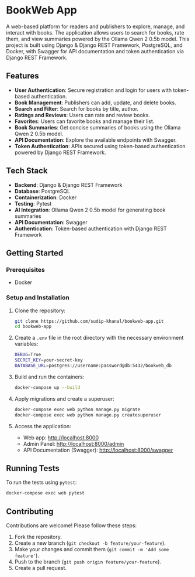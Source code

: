 

# BookWeb App

A web-based platform for readers and publishers to explore, manage, and interact with books. The application allows users to search for books, rate them, and view summaries powered by the Ollama Qwen 2 0.5b model. This project is built using Django & Django REST Framework, PostgreSQL, and Docker, with Swagger for API documentation and token authentication via Django REST Framework.

## Features

- **User Authentication**: Secure registration and login for users with token-based authentication.
- **Book Management**: Publishers can add, update, and delete books.
- **Search and Filter**: Search for books by title, author.
- **Ratings and Reviews**: Users can rate and review books.
- **Favorites**: Users can favorite books and manage their list.
- **Book Summaries**: Get concise summaries of books using the Ollama Qwen 2 0.5b model.
- **API Documentation**: Explore the available endpoints with Swagger.
- **Token Authentication**: APIs secured using token-based authentication powered by Django REST Framework.

## Tech Stack

- **Backend**: Django & Django REST Framework
- **Database**: PostgreSQL
- **Containerization**: Docker 
- **Testing**: Pytest
- **AI Integration**: Ollama Qwen 2 0.5b model for generating book summaries
- **API Documentation**: Swagger
- **Authentication**: Token-based authentication with Django REST Framework

## Getting Started

### Prerequisites

- Docker

### Setup and Installation

1. Clone the repository:

    ```bash
    git clone https://github.com/sudip-khanal/bookweb-app.git
    cd bookweb-app
    ```

2. Create a `.env` file in the root directory with the necessary environment variables:

    ```bash
    DEBUG=True
    SECRET_KEY=your-secret-key
    DATABASE_URL=postgres://username:password@db:5432/bookweb_db
    ```

3. Build and run the containers:

    ```bash
    docker-compose up --build
    ```

4. Apply migrations and create a superuser:

    ```bash
    docker-compose exec web python manage.py migrate
    docker-compose exec web python manage.py createsuperuser
    ```

5. Access the application:

    - Web app: [http://localhost:8000](http://localhost:8000)
    - Admin Panel: [http://localhost:8000/admin](http://localhost:8000/admin)
    - API Documentation (Swagger): [http://localhost:8000/swagger](http://localhost:8000/swagger)

## Running Tests

To run the tests using `pytest`:

```bash
docker-compose exec web pytest
```

## Contributing

Contributions are welcome! Please follow these steps:

1. Fork the repository.
2. Create a new branch (`git checkout -b feature/your-feature`).
3. Make your changes and commit them (`git commit -m 'Add some feature'`).
4. Push to the branch (`git push origin feature/your-feature`).
5. Create a pull request.
